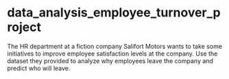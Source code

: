 # data_analysis_employee_turnover_project
The HR department at a fiction company Salifort Motors wants to take some initiatives to improve employee satisfaction levels at the company. Use the dataset they provided to analyze why employees leave the company and predict who will leave. 
